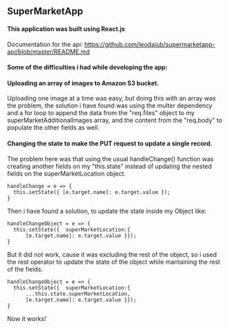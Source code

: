 ## SuperMarketApp

#### This application was built using React.js

Documentation for the api: https://github.com/leodaiub/supermarketapp-api/blob/master/README.md

#### Some of the difficulties i had while developing the app:

#### Uploading an array of images to Amazon S3 bucket.

Uploading one image at a time was easy, but doing this with an array was the problem, the solution i have found was using the multer dependency and a for loop to append the data from the "req.files" object to my superMarketAdditionalImages array, and the content from the "req.body" to populate the other fields as well.

#### Changing the state to make the PUT request to update a single record.

The problem here was that using the usual handleChange() function was creating another fields on my "this.state" instead of updating the nested fields on the superMarketLocation object. 
````
handleChange = e => {
  this.setState({ [e.target.name]: e.target.value });
}
````

Then i have found a solution, to update the state inside my Object like:
````
handleChangeObject = e => {
  this.setState({  superMarketLocation:{
      [e.target.name]: e.target.value }});
}
````
But it did not work, cause it was excluding the rest of the object, so i used the rest operator to update the state of the object while mantaining the rest of the fields. 
````
handleChangeObject = e => {
  this.setState({  superMarketLocation:{
      ...this.state.superMarketLocation,
      [e.target.name]: e.target.value }});
}
````
Now it works!
